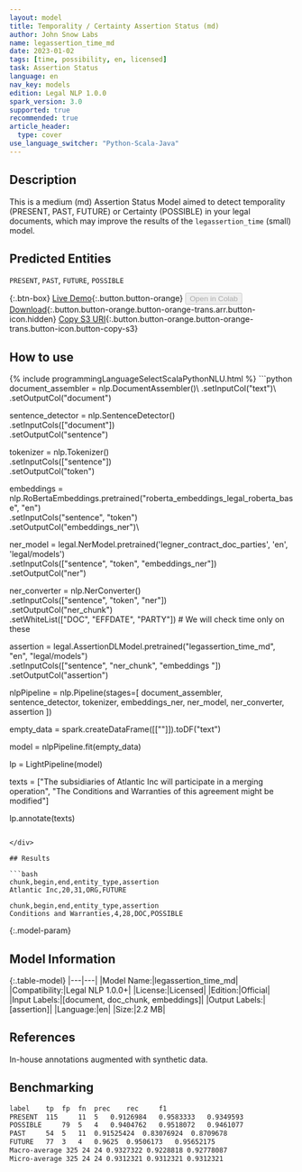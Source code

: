 ```yaml
---
layout: model
title: Temporality / Certainty Assertion Status (md)
author: John Snow Labs
name: legassertion_time_md
date: 2023-01-02
tags: [time, possibility, en, licensed]
task: Assertion Status
language: en
nav_key: models
edition: Legal NLP 1.0.0
spark_version: 3.0
supported: true
recommended: true
article_header:
  type: cover
use_language_switcher: "Python-Scala-Java"
---
```


## Description

This is a medium (md) Assertion Status Model aimed to detect temporality (PRESENT, PAST, FUTURE) or Certainty (POSSIBLE) in your legal documents, which may improve the results of the `legassertion_time` (small) model.

## Predicted Entities

`PRESENT`, `PAST`, `FUTURE`, `POSSIBLE`

{:.btn-box}
[Live Demo](https://demo.johnsnowlabs.com/legal/LEGASSERTION_TEMPORALITY){:.button.button-orange}
<button class="button button-orange" disabled>Open in Colab</button>
[Download](https://s3.amazonaws.com/auxdata.johnsnowlabs.com/legal/models/legassertion_time_md_en_1.0.0_3.0_1672687111582.zip){:.button.button-orange.button-orange-trans.arr.button-icon.hidden}
[Copy S3 URI](s3://auxdata.johnsnowlabs.com/legal/models/legassertion_time_md_en_1.0.0_3.0_1672687111582.zip){:.button.button-orange.button-orange-trans.button-icon.button-copy-s3}

## How to use



<div class="tabs-box" markdown="1">
{% include programmingLanguageSelectScalaPythonNLU.html %}
```python
document_assembler = nlp.DocumentAssembler()\
    .setInputCol("text")\
    .setOutputCol("document")

sentence_detector = nlp.SentenceDetector()\
    .setInputCols(["document"])\
    .setOutputCol("sentence")

tokenizer = nlp.Tokenizer()\
    .setInputCols(["sentence"])\
    .setOutputCol("token")

embeddings = nlp.RoBertaEmbeddings.pretrained("roberta_embeddings_legal_roberta_base", "en") \
    .setInputCols("sentence", "token") \
    .setOutputCol("embeddings_ner")\

ner_model = legal.NerModel.pretrained('legner_contract_doc_parties', 'en', 'legal/models')\
    .setInputCols(["sentence", "token", "embeddings_ner"])\
    .setOutputCol("ner")

ner_converter = nlp.NerConverter()\
    .setInputCols(["sentence", "token", "ner"])\
    .setOutputCol("ner_chunk")\
    .setWhiteList(["DOC", "EFFDATE", "PARTY"]) # We will check time only on these

assertion = legal.AssertionDLModel.pretrained("legassertion_time_md", "en", "legal/models")\
    .setInputCols(["sentence", "ner_chunk", "embeddings "]) \
    .setOutputCol("assertion")


nlpPipeline = nlp.Pipeline(stages=[
            document_assembler, 
            sentence_detector,
            tokenizer,
            embeddings_ner,
            ner_model,
            ner_converter,
            assertion
            ])

empty_data = spark.createDataFrame([[""]]).toDF("text")  

model = nlpPipeline.fit(empty_data)

lp = LightPipeline(model)

texts = ["The subsidiaries of Atlantic Inc will participate in a merging operation",
    "The Conditions and Warranties of this agreement might be modified"]

lp.annotate(texts)
```

</div>

## Results

```bash
chunk,begin,end,entity_type,assertion
Atlantic Inc,20,31,ORG,FUTURE

chunk,begin,end,entity_type,assertion
Conditions and Warranties,4,28,DOC,POSSIBLE
```

{:.model-param}
## Model Information

{:.table-model}
|---|---|
|Model Name:|legassertion_time_md|
|Compatibility:|Legal NLP 1.0.0+|
|License:|Licensed|
|Edition:|Official|
|Input Labels:|[document, doc_chunk, embeddings]|
|Output Labels:|[assertion]|
|Language:|en|
|Size:|2.2 MB|

## References

In-house annotations augmented with synthetic data.

## Benchmarking

```bash
label	 tp	 fp	 fn	 prec	 rec	 f1
PRESENT	 115	 11	 5	 0.9126984	 0.9583333	 0.9349593
POSSIBLE	 79	 5	 4	 0.9404762	 0.9518072	 0.9461077
PAST	 54	 5	 11	 0.91525424	 0.83076924	 0.8709678
FUTURE	 77	 3	 4	 0.9625	 0.9506173	 0.95652175
Macro-average 325 24 24 0.9327322 0.9228818 0.92778087
Micro-average 325 24 24 0.9312321 0.9312321 0.9312321
```